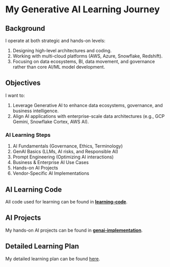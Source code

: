 # My Generative AI Learning Journey

## Background
I operate at both strategic and hands-on levels:
1. Designing high-level architectures and coding.
2. Working with multi-cloud platforms (AWS, Azure, Snowflake, Redshift).
3. Focusing on data ecosystems, BI, data movement, and governance rather than core AI/ML model development.

## Objectives
I want to:
1. Leverage Generative AI to enhance data ecosystems, governance, and business intelligence.
2. Align AI applications with enterprise-scale data architectures (e.g., GCP Gemini, Snowflake Cortex, AWS AI).

### AI Learning Steps
1. AI Fundamentals (Governance, Ethics, Terminology)
2. GenAI Basics (LLMs, AI risks, and Responsible AI)
3. Prompt Engineering (Optimizing AI interactions)
4. Business & Enterprise AI Use Cases
5. Hands-on AI Projects
6. Vendor-Specific AI Implementations

## AI Learning Code
All code used for learning can be found in **[learning-code](https://github.com/surajkandukuri/genai-learning/tree/main/learning-code)**.

## AI Projects
My hands-on AI projects can be found in **[genai-implementation](https://github.com/surajkandukuri/genai-implementation/)**.

## Detailed Learning Plan
My detailed learning plan can be found [here](./plan-detail.html).
